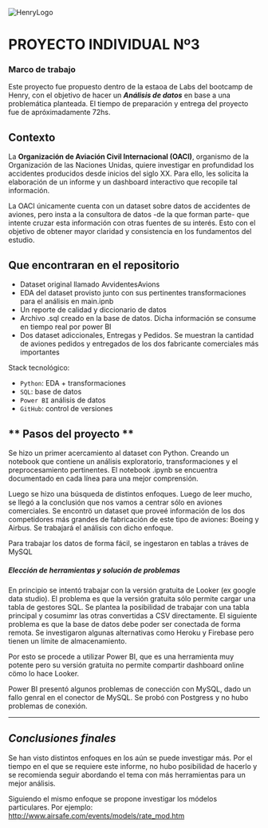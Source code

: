 ![HenryLogo](https://d31uz8lwfmyn8g.cloudfront.net/Assets/logo-henry-white-lg.png)

# **PROYECTO INDIVIDUAL Nº3**

### Marco de trabajo 

Este proyecto fue propuesto dentro de la estaoa de Labs del bootcamp de Henry, con el objetivo de hacer un ***Análisis de datos*** en base a una problemática planteada. El tiempo de preparación y entrega del proyecto fue de apróximadamente 72hs.

## **Contexto**
La **Organización de Aviación Civil Internacional (OACI)**, organismo de la Organización de las Naciones Unidas, quiere investigar en profundidad los accidentes producidos desde inicios del siglo XX. Para ello, les solicita la elaboración de un informe y un dashboard interactivo que recopile tal información. 

La OACI únicamente cuenta con un dataset sobre datos de accidentes de aviones, pero insta a la consultora de datos -de la que forman parte- que intente cruzar esta información con otras fuentes de su interés. Esto con el objetivo de obtener mayor claridad y consistencia en los fundamentos del estudio.

## **Que encontraran en el repositorio**

+ Dataset original llamado AvvidentesAvions
+ EDA del dataset provisto junto con sus pertinentes transformaciones para el análisis en main.ipnb
+ Un reporte de calidad y diccionario de datos 
+ Archivo .sql creado en la base de datos. Dicha información se consume en tiempo real por power BI
+ Dos dataset adiccionales, Entregas y Pedidos. Se muestran la cantidad de aviones pedidos y entregados de los dos fabricante comerciales más importantes

Stack tecnológico:

+ `Python`: EDA + transformaciones 
+ `SQL`: base de datos
+ `Power BI`  análisis de datos
+ `GitHub`: control de versiones


## ** Pasos del proyecto **

Se hizo un primer acercamiento al dataset con Python. Creando un notebook que contiene un análisis exploratorio, transformaciones y el preprocesamiento pertinentes. El notebook .ipynb se encuentra documentado en cada línea para una mejor comprensión. 

Luego se hizo una búsqueda de distintos enfoques. Luego de leer mucho, se llegó a la conclusión que nos vamos a centrar sólo en aviones comerciales. Se encontrö un dataset que proveé información de los dos competidores más grandes de fabricación de este tipo de aviones: Boeing y Airbus. Se trabajará el análisis con dicho enfoque. 

Para trabajar los datos de forma fácil, se ingestaron en tablas a tráves de MySQL

##### Elección de herramientas y solución de problemas #######

En principio se intentó trabajar con la versión gratuita de Looker (ex google data studio). El problema es que la versión gratuita sólo permite cargar una tabla de gestores SQL. Se plantea la posibilidad de trabajar con una tabla principal y cosumimr las otras convertidas a CSV directamente. El siguiente problema es que la base de datos debe poder ser conectada de forma remota. Se investigaron algunas alternativas como Heroku y Firebase pero tienen un límite de almacenamiento.

Por esto se procede a utilizar Power BI, que es una herramienta muy potente pero su versión gratuita no permite compartir dashboard online cömo lo hace Looker. 

Power BI presentó algunos problemas de conección con MySQL, dado un fallo genral en el conector de MySQL. Se probó con Postgress y no hubo problemas de conexión.
- - -

## ***Conclusiones finales***

Se han visto distintos enfoques en los aún se puede investigar más. Por el tiempo en el que se requiere este informe, no hubo posibilidad de hacerlo y se recomienda seguir abordando el tema con más herramientas para un mejor análisis. 

Siguiendo el mismo enfoque se propone investigar los módelos particulares. Por ejemplo: http://www.airsafe.com/events/models/rate_mod.htm
